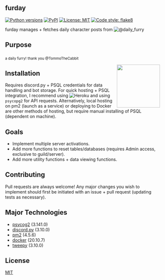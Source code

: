 ## furday

 [![Python versions](https://img.shields.io/pypi/pyversions/birdysis.svg)](https://pypi.python.org/pypi/birdysis/) [![PyPI](https://img.shields.io/pypi/v/birdysis.svg)](https://pypi.python.org/pypi/birdysis/) [![License: MIT](https://img.shields.io/badge/License-MIT-yellow.svg)](https://opensource.org/licenses/MIT) [![Code style: flake8](https://img.shields.io/badge/code%20style-flake8-black)](https://github.com/PyCQA/flake8)
 
furday manages + fetches daily character posts from ![@daily_furry](https://twitter.com/daily_furry?lang=en)

## Purpose
<sub>a daily furry!</sub>
<sub>thank you @TommoTheCabbit</sub>

<img align="right" height="140" width="140" src=https://pbs.twimg.com/profile_images/1377740950584328192/YOJr-Xph_400x400.png>


## Installation

Requires discord.py + PSQL credentials for data handling and bot storage.
For quick hosting + PSQL integration, I recommend using ![Heroku](https://www.heroku.com/) and using `psycopg2` for API requests.
Alternatively, local hosting on pm2 (launch as a service) or deploying to Docker are other methods of hosting, but require manual installing of PSQL (dependent on machine).

## Goals

- Implement multiple server activations.
- Add more functions to reset tables/databases (requires Admin access, exclusive to guild/server).
- Add more utility functions + data viewing functions.


## Contributing
Pull requests are always welcome! Any major changes you wish to implement should first be initiated with an issue + pull request (updating tests as necessary).

## Major Technologies
- [psycog2](https://selenium-python.readthedocs.io/) (3.141.0)
- [discord.py](https://docs.tweepy.org/en/latest/) (3.10.0)
- [pm2](https://pm2.keymetrics.io/docs/usage/quick-start/) (4.5.6)
- [docker](https://docker.com) (20.10.7)
- [tweepy](https://pypi.org/project/tweepy/) (3.10.0)

## License
[MIT](https://choosealicense.com/licenses/mit/)

